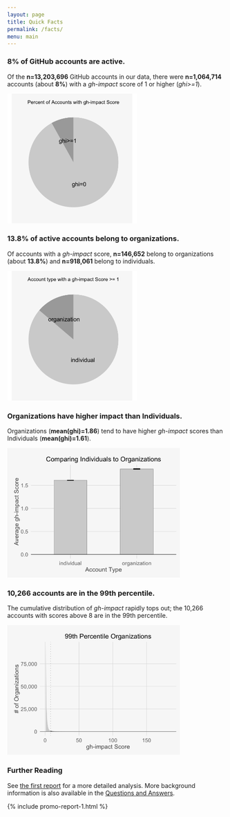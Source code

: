 ```yaml
---
layout: page
title: Quick Facts
permalink: /facts/
menu: main
---
```


### 8% of GitHub accounts are active.

Of the **n=13,203,696** GitHub accounts in our data, there were **n=1,064,714** accounts (about **8%**) with a *gh-impact* score of 1 or higher (*ghi>=1*).

<img class="inline_fact" src="/media/with_score-1.png" width="300" height="300">

### 13.8% of active accounts belong to organizations.

Of accounts with a *gh-impact* score, **n=146,652** belong to organizations (about **13.8%**) and **n=918,061** belong to individuals.

<img class="inline_fact" src="/media/account_percent-1.png" width="300" height="300">

### Organizations have higher impact than Individuals.

Organizations (**mean(ghi)=1.86**) tend to have higher *gh-impact* scores than Individuals (**mean(ghi)=1.61**).

<img class="inline_fact" src="/media/comparison-1.png" width="400">

<!-- ![Comparison](/media/comparison-1.png) -->

### 10,266 accounts are in the 99th percentile.

The cumulative distribution of *gh-impact* rapidly tops out; the 10,266 accounts with scores above 8 are in the 99th percentile.

<img class="inline_fact" src="/media/area_99th_percentile_organizations-1.png" width="400">

### Further Reading

See <a class='internal' href="/report/">the first report</a> for a more detailed analysis.  More background information is also available in the [Questions and Answers](/answers/).

{% include promo-report-1.html %}
